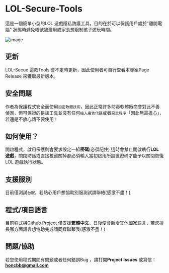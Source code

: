 # LOL-Secure-Tools
這是一個簡單小型的LOL 遊戲隱私防護工具，目的在於可以保護用戶處於"離開電腦"  狀態時避免帳號被濫用或家長想限制孩子遊玩時間。

![image](https://i.imgur.com/RxTSeTq.jpg)

## 更新

LOL-Secue 這款Tools 會不定時更新，因此使用者可自行查看本專案Page Release 來獲取最新版本。

## 安全問題

作者為保護程式安全而使用`加密軟體技術`，因此正常許多防毒軟體廠商會對此不善偵測，但可保證的是該工具並沒有任何`植入廣告代碼`或者`惡意程序`「因此無需擔心」，若還是不放心請不要使用！

## 如何使用？

開啟程式，啟用保護則會要求設定一組**密碼**(必須記住) 這時會禁止開啟執行**LOL 遊戲**，關閉防護或直接視窗關掉都必須輸入當初啟用所設置密碼才能予以關閉恢復LOL 遊戲執行狀態。

## 支援服別

目前僅測試`台服`，若熱心用戶想協助別服測試請聯絡(感激不盡！)

## 程式/項目語言

目前程式與Github Project 僅支援**繁體中文**，日後便會新增其他國家語言，若您擅長哪方面語言想協助完成請同樣聯繫我(感激不盡！)

## 問題/協助

若您使用程式期間有問題或者任何錯誤Bug ，請打開**Project Issues** 或寫信：**honcbb@gmail.com**
